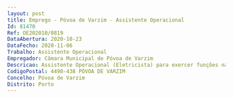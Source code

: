 ```yaml
--- 
layout: post
title: Emprego - Póvoa de Varzim - Assistente Operacional
Id: 81470
Ref: OE202010/0819
DataAbertura: 2020-10-23
DataFecho: 2020-11-06
Trabalho: Assistente Operacional
Empregador: Câmara Municipal de Póvoa de Varzim
Descricao: Assistente Operacional (Eletricista) para exercer funções na Divisão de Obras Municipais competindo lhe proceder à montagem, conservação e reparação de instalações elétricas e equipamentos de baixa tensão  Executar instalações simples de baixa tensão  Executar cálculos e projetos para instalação elétrica e quadros elétricos de baixa tensão  Realizar montagem de instalações elétricas para iluminação, força motriz, sinalização e climatização  Realizar a montagem de equipamentos e quadros elétricos de baixa tensão  Efetuar ensaios e medidas de deteção e reparação de avarias nos equipamentos e instalações de baixa tensão.
CodigoPostal: 4490-438 PÓVOA DE VARZIM
Concelho: Póvoa de Varzim
Distrito: Porto
--- 
```

